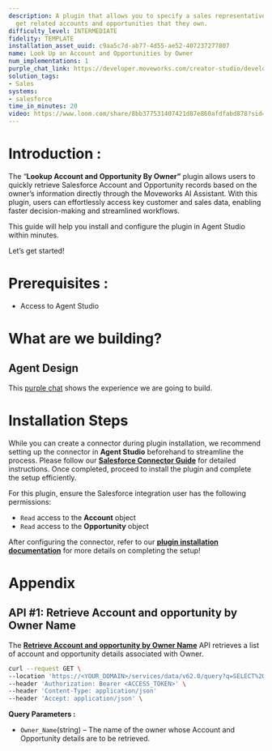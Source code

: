 ```yaml
---
description: A plugin that allows you to specify a sales representative's name and
  get related accounts and opportunities that they own.
difficulty_level: INTERMEDIATE
fidelity: TEMPLATE
installation_asset_uuid: c9aa5c7d-ab77-4d55-ae52-407237277807
name: Look Up an Account and Opportunities by Owner
num_implementations: 1
purple_chat_link: https://developer.moveworks.com/creator-studio/developer-tools/purple-chat?conversation=%7B%22startTimestamp%22%3A%2211%3A43+AM%22%2C%22messages%22%3A%5B%7B%22parts%22%3A%5B%7B%22richText%22%3A%22Can+you+provide+me+with+a+list+of+accounts+that+Zara+Perez+owns+and+their+contract+size%3F%22%7D%5D%2C%22role%22%3A%22user%22%7D%2C%7B%22parts%22%3A%5B%7B%22richText%22%3A%22Certainly%21+Here+are+the+accounts+owned+by+Zara+Perez+along+with+the+contract+value%3A%22%7D%2C%7B%22reasoningSteps%22%3A%5B%7B%22richText%22%3A%22Fetching+accounts+owned+by+Zara+Perez+from+Salesforce...%22%2C%22status%22%3A%22pending%22%7D%2C%7B%22richText%22%3A%22Successfully+retrieved+accounts.%22%2C%22status%22%3A%22success%22%7D%2C%7B%22richText%22%3A%22Extracting+account+names+and+contract+values...%22%2C%22status%22%3A%22pending%22%7D%2C%7B%22richText%22%3A%22Account+details+extracted+successfully.%22%2C%22status%22%3A%22success%22%7D%5D%7D%2C%7B%22richText%22%3A%22%3Cb%3ENextGen+Innovations%3C%2Fb%3E%22%7D%2C%7B%22richText%22%3A%22%3Cb%3EContract+Value%3A%3C%2Fb%3E+%24300K%22%7D%2C%7B%22richText%22%3A%22%3Cb%3ETechSphere%3C%2Fb%3E%22%7D%2C%7B%22richText%22%3A%22%3Cb%3EContract+Value%3A%3C%2Fb%3E+%24250K%22%7D%2C%7B%22richText%22%3A%22%3Cb%3EGlobal+Dynamics%3C%2Fb%3E%22%7D%2C%7B%22richText%22%3A%22%3Cb%3EContract+Value%3A%3C%2Fb%3E+%24200K%22%7D%2C%7B%22richText%22%3A%22%3Cb%3EQuantum+Solutions%3C%2Fb%3E%22%7D%2C%7B%22richText%22%3A%22%3Cb%3EContract+Value%3A%3C%2Fb%3E+%24150K%22%7D%2C%7B%22richText%22%3A%22%3Cb%3EPathfinder+Ltd.%3C%2Fb%3E%22%7D%2C%7B%22richText%22%3A%22%3Cb%3EContract+Value%3A%3C%2Fb%3E+%24100K%22%7D%2C%7B%22citations%22%3A%5B%7B%22citationTitle%22%3A%22NextGen+Innovations%22%2C%22connectorName%22%3A%22salesforce%22%7D%2C%7B%22citationTitle%22%3A%22TechSphere%22%2C%22connectorName%22%3A%22salesforce%22%7D%2C%7B%22citationTitle%22%3A%22Global+Dynamics%22%2C%22connectorName%22%3A%22salesforce%22%7D%2C%7B%22citationTitle%22%3A%22Quantum+Solutions%22%2C%22connectorName%22%3A%22salesforce%22%7D%2C%7B%22citationTitle%22%3A%22Pathfinder+Ltd.%22%2C%22connectorName%22%3A%22salesforce%22%7D%5D%7D%2C%7B%22richText%22%3A%22Do+you+need+any+further+details+on+these+accounts%2C+or+is+there+something+else+I+can+assist+with%3F%22%7D%5D%2C%22role%22%3A%22assistant%22%7D%5D%7D
solution_tags:
- Sales
systems:
- salesforce
time_in_minutes: 20
video: https://www.loom.com/share/8bb377531407421d87e860afdfabd878?sid=64679dcb-ed69-454d-ad64-13be66a4a7b5
---
```


# **Introduction :**

The “**Lookup Account and Opportunity By Owner”** plugin allows users to quickly retrieve Salesforce Account and Opportunity records based on the owner’s information directly through the Moveworks AI Assistant. With this plugin, users can effortlessly access key customer and sales data, enabling faster decision-making and streamlined workflows.

This guide will help you install and configure the plugin in Agent Studio within minutes.

Let’s get started!

# Prerequisites :

- Access to Agent Studio

# What are we building?

## **Agent Design**

This [purple chat](https://developer.moveworks.com/creator-studio/developer-tools/purple-chat?conversation=%7B%22startTimestamp%22%3A%2211%3A43+AM%22%2C%22messages%22%3A%5B%7B%22role%22%3A%22user%22%2C%22parts%22%3A%5B%7B%22richText%22%3A%22Can+you+provide+me+with+a+list+of+accounts+that+Zara+Perez+owns+and+their+contract+size%3F%22%7D%5D%7D%2C%7B%22role%22%3A%22assistant%22%2C%22parts%22%3A%5B%7B%22reasoningSteps%22%3A%5B%7B%22status%22%3A%22success%22%2C%22richText%22%3A%22%3Cp%3E%E2%9C%85+Working+on+%3Cb%3EAccounts+Owned+By+Zara+Perez%3C%2Fb%3E%3Cbr%3E%E2%8F%B3+Calling+Plugin+%3Cb%3ELookup+Opportunities+By+Owner%3C%2Fb%3E%3C%2Fp%3E%22%7D%5D%7D%2C%7B%22richText%22%3A%22Certainly%21+Here+are+the+accounts+owned+by+Zara+Perez+along+with+the+contract+value%3A%3Cbr%3E-+%3Cb%3EAccount%3A%3C%2Fb%3E+NextGen+Innovations%2C+%3Cb%3EContract+Value%3A%3C%2Fb%3E+%24300K%3Cbr%3E-+%3Cb%3EAccount%3A%3C%2Fb%3E+TechSphere%2C+%3Cb%3EContract+Value%3A%3C%2Fb%3E+%24250K%3Cbr%3E-+%3Cb%3EAccount%3A%3C%2Fb%3E+Global+Dynamics%2C+%3Cb%3EContract+Value%3A%3C%2Fb%3E+%24200K%3Cbr%3E-+%3Cb%3EAccount%3A%3C%2Fb%3E+Quantum+Solutions%2C+%3Cb%3EContract+Value%3A%3C%2Fb%3E+%24150K%3Cbr%3E-+%3Cb%3EAccount%3A%3C%2Fb%3E+Pathfinder+Ltd.%2C+%3Cb%3EContract+Value%3A%3C%2Fb%3E+%24100K%3Cbr%3EDo+you+need+any+further+details+on+these+accounts%2C+or+is+there+something+else+I+can+assist+with%3F%22%7D%5D%7D%5D%7D) shows the experience we are going to build.

# **Installation Steps**

While you can create a connector during plugin installation, we recommend setting up the connector in **Agent Studio** beforehand to streamline the process. Please follow our [**Salesforce Connector Guide**](https://developer.moveworks.com/marketplace/package/?id=salesforce&hist=home%2Cbrws#how-to-implement) for detailed instructions. Once completed, proceed to install the plugin and complete the setup efficiently.

For this plugin, ensure the Salesforce integration user has the following permissions:

- `Read` access to the **Account** object
- `Read` access to the **Opportunity** object

After configuring the connector, refer to our **[plugin installation documentation](https://help.moveworks.com/docs/ai-agent-marketplace-installation)** for more details on completing the setup!

# **Appendix**

## API #1: **Retrieve** Account and opportunity by Owner Name

The [**Retrieve Account and opportunity by Owner Name**](https://developer.salesforce.com/docs/atlas.en-us.object_reference.meta/object_reference/sforce_api_objects_opportunity.htm) API retrieves a list of account and opportunity details associated with Owner.

```bash
curl --request GET \
--location 'https://<YOUR_DOMAIN>/services/data/v62.0/query?q=SELECT%20Account.Name%2C%20Name%2C%20StageName%2C%20Amount%2C%20CloseDate%20FROM%20Opportunity%20WHERE%20Owner.Name%20LIKE%20%27%25{{Owner_Name}}%25%27%20AND%20AccountId%20!%3D%20null' \
--header 'Authorization: Bearer <ACCESS_TOKEN>' \
--header 'Content-Type: application/json'
--header 'Accept: application/json' \

```

**Query Parameters :**

- `Owner_Name`(string) – The name of the owner whose Account and Opportunity details are to be retrieved.
